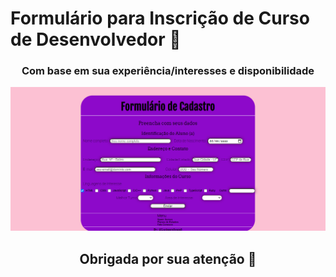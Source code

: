<h1> Formulário para Inscrição de Curso de Desenvolvedor 📓 </h1>
<h3 align="center"> Com base em sua experiência/interesses e disponibilidade </h3>

<img src="assets/images/print.png">

<h2 align="center">Obrigada por sua atenção 🌻 <h2>